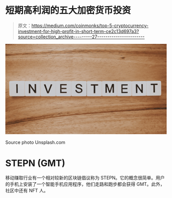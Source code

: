 # 短期高利润的五大加密货币投资

> 原文：<https://medium.com/coinmonks/top-5-cryptocurrency-investment-for-high-profit-in-short-term-ce2c13d697a3?source=collection_archive---------27----------------------->

![](img/0b97f56cea3f63b472a89b7202a7a467.png)

Source photo Unsplash.com

# STEPN (GMT)

移动赚取行业有一个相对较新的区块链倡议称为 STEPN。它的概念很简单。用户的手机上安装了一个智能手机应用程序，他们走路和跑步都会获得 GMT。此外，社区中还有 NFT 人。